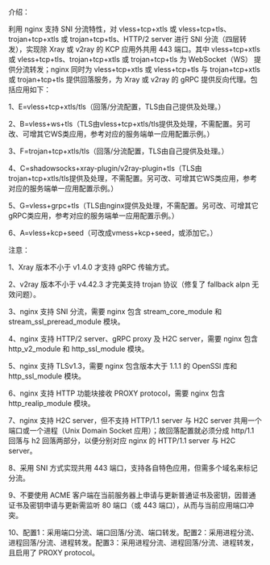 介绍：

利用 nginx 支持 SNI 分流特性，对 vless+tcp+xtls 或 vless+tcp+tls、trojan+tcp+xtls 或 trojan+tcp+tls、HTTP/2 server 进行 SNI 分流（四层转发），实现除 Xray 或 v2ray 的 KCP 应用外共用 443 端口。其中 vless+tcp+xtls 或 vless+tcp+tls、trojan+tcp+xtls 或 trojan+tcp+tls 为 WebSocket（WS） 提供分流转发；nginx 同时为 vless+tcp+xtls 或 vless+tcp+tls 与 trojan+tcp+xtls 或 trojan+tcp+tls 提供回落服务，为 Xray 或 v2ray 的 gRPC 提供反向代理。包括应用如下：

1、E=vless+tcp+xtls/tls（回落/分流配置，TLS由自己提供及处理。）

2、B=vless+ws+tls（TLS由vless+tcp+xtls/tls提供及处理，不需配置。另可改、可增其它WS类应用，参考对应的服务端单一应用配置示例。）

3、F=trojan+tcp+xtls/tls（回落/分流配置，TLS由自己提供及处理。）

4、C=shadowsocks+xray-plugin/v2ray-plugin+tls（TLS由trojan+tcp+xtls/tls提供及处理，不需配置。另可改、可增其它WS类应用，参考对应的服务端单一应用配置示例。）

5、G=vless+grpc+tls（TLS由nginx提供及处理，不需配置。另可改、可增其它gRPC类应用，参考对应的服务端单一应用配置示例。）

6、A=vless+kcp+seed（可改成vmess+kcp+seed，或添加它。）

注意：

1、Xray 版本不小于 v1.4.0 才支持 gRPC 传输方式。

2、v2ray 版本不小于 v4.42.3 才完美支持 trojan 协议（修复了 fallback alpn 无效问题）。

3、nginx 支持 SNI 分流，需要 nginx 包含 stream_core_module 和 stream_ssl_preread_module 模块。

4、nginx 支持 HTTP/2 server、gRPC proxy 及 H2C server，需要 nginx 包含 http_v2_module 和 http_ssl_module 模块。

5、nginx 支持 TLSv1.3，需要 nginx 包含版本大于 1.1.1 的 OpenSSl 库和 http_ssl_module 模块。

6、nginx 支持 HTTP 功能块接收 PROXY protocol，需要 nginx 包含 http_realip_module 模块。

7、nginx 支持 H2C server，但不支持 HTTP/1.1 server 与 H2C server 共用一个端口或一个进程（Unix Domain Socket 应用）；故回落配置就必须分成 http/1.1 回落与 h2 回落两部分，以便分别对应 nginx 的 HTTP/1.1 server 与 H2C server。

8、采用 SNI 方式实现共用 443 端口，支持各自特色应用，但需多个域名来标记分流。

9、不要使用 ACME 客户端在当前服务器上申请与更新普通证书及密钥，因普通证书及密钥申请与更新需监听 80 端口（或 443 端口），从而与当前应用端口冲突。

10、配置1：采用端口分流、端口回落/分流、端口转发。配置2：采用进程分流、进程回落/分流、进程转发。配置3：采用进程分流、进程回落/分流、进程转发，且启用了 PROXY protocol。
